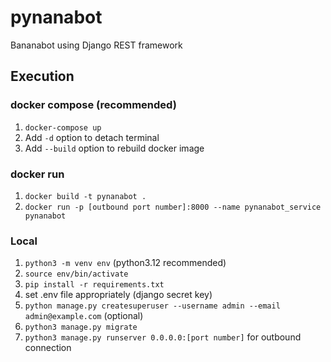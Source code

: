 # pynanabot
Bananabot using Django REST framework

## Execution

### docker compose (recommended)

1. `docker-compose up`
2. Add `-d` option to detach terminal
3. Add `--build` option to rebuild docker image

### docker run

1. `docker build -t pynanabot .`
2. `docker run -p [outbound port number]:8000 --name pynanabot_service pynanabot`

### Local

1. `python3 -m venv env` (python3.12 recommended)
2. `source env/bin/activate`
3. `pip install -r requirements.txt`
4. set .env file appropriately (django secret key)
5. `python manage.py createsuperuser --username admin --email admin@example.com` (optional)
6. `python3 manage.py migrate`
7. `python3 manage.py runserver 0.0.0.0:[port number]` for outbound connection
